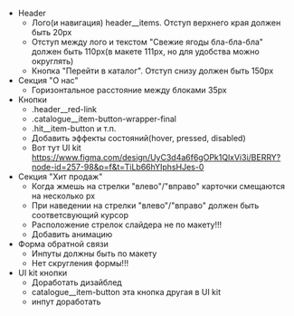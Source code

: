 - Header
  - Лого(и навигация) header__items. Отступ верхнего края должен быть 20px
  - Отступ между лого и текстом "Свежие ягоды бла-бла-бла" должен быть 110px(в макете 111px, но для удобства можно округлять)
  - Кнопка "Перейти в каталог". Отступ снизу должен быть 150px
- Секция "О нас"
  - Горизонтальное расстояние между блоками 35px
- Кнопки
  - .header__red-link
  - .catalogue__item-button-wrapper-final
  - .hit__item-button и т.п.
  - Добавить эффекты состояний(hover, pressed, disabled)
  - Вот тут UI kit https://www.figma.com/design/UyC3d4a6f6gOPk1QlxVi3i/BERRY?node-id=257-98&p=f&t=TiLb66hYIphsHJes-0
- Секция "Хит продаж"
  - Когда жмешь на стрелки "влево"/"вправо" карточки смещаются на несколько px
  - При наведении на стрелки "влево"/"вправо" должен быть соответсвующий курсор
  - Расположение стрелок слайдера не по макету!!!
  - Добавить анимацию
- Форма обратной связи
  - Инпуты должны быть по макету
  - Нет скругления формы!!!
- UI kit кнопки
  - Доработать дизайблед
  - catalogue__item-button эта кнопка другая в UI kit
  - инпут доработать